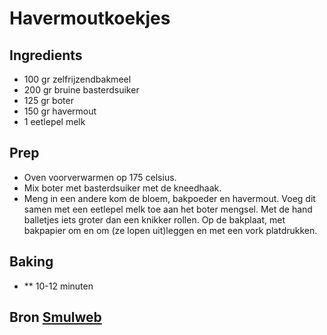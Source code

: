 # Havermoutkoekjes

## Ingredients
* 100 gr zelfrijzendbakmeel
* 200 gr bruine basterdsuiker
* 125 gr boter 
* 150 gr havermout
* 1 eetlepel melk

## Prep
* Oven voorverwarmen op 175 celsius.
* Mix boter met basterdsuiker met de kneedhaak. 
* Meng in een andere kom de bloem, bakpoeder en havermout. Voeg dit samen met een eetlepel melk toe aan het boter mengsel. 
Met de hand balletjes iets groter dan een knikker rollen. 
Op de bakplaat, met bakpapier om en om (ze lopen uit)leggen en met een vork platdrukken. 

## Baking
* ** 10-12 minuten 

## Bron [Smulweb](https://www.smulweb.nl/recepten/1372127/Ouderwetse-havermoutkoekjes)
